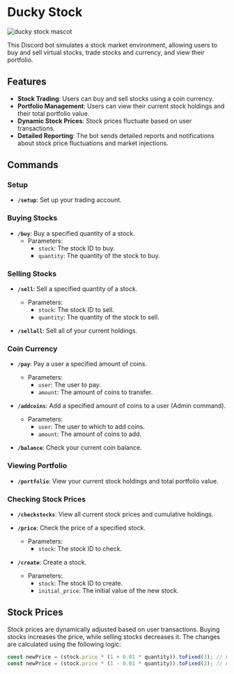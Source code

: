 # Ducky Stock 

![ducky stock mascot](https://cdn11.bigcommerce.com/s-nf2x4/images/stencil/160w/products/1051/11053/Businessman-Rubber-Duck-Schanables-3__86677.1685876150.jpg?c=2)

This Discord bot simulates a stock market environment, allowing users to buy and sell virtual stocks, trade stocks and currency, and view their portfolio.

## Features

- **Stock Trading**: Users can buy and sell stocks using a coin currency.
- **Portfolio Management**: Users can view their current stock holdings and their total portfolio value.
- **Dynamic Stock Prices**: Stock prices fluctuate based on user transactions.
- **Detailed Reporting**: The bot sends detailed reports and notifications about stock price fluctuations and market injections.

## Commands

### Setup

- **`/setup`**: Set up your trading account.

### Buying Stocks
- **`/buy`**: Buy a specified quantity of a stock.
  - Parameters:
    - `stock`: The stock ID to buy.
    - `quantity`: The quantity of the stock to buy.

### Selling Stocks
- **`/sell`**: Sell a specified quantity of a stock.
  - Parameters:
    - `stock`: The stock ID to sell.
    - `quantity`: The quantity of the stock to sell.
      
- **`/sellall`**: Sell all of your current holdings.

### Coin Currency
- **`/pay`**: Pay a user a specified amount of coins.
  - Parameters:
    - `user`: The user to pay.
    - `amount`: The amount of coins to transfer.
   
- **`/addcoins`**: Add a specified amount of coins to a user (Admin command).
  - Parameters:
    - `user`: The user to which to add coins.
    - `amount`: The amount of coins to add.

- **`/balance`**: Check your current coin balance.

### Viewing Portfolio
- **`/portfolio`**: View your current stock holdings and total portfolio value.

### Checking Stock Prices
- **`/checkstocks`**: View all current stock prices and cumulative holdings.
  
- **`/price`**: Check the price of a specified stock.
  - Parameters:
    - `stock`: The stock ID to check.
   
- **`/create`**: Create a stock.
  - Parameters:
    - `stock`: The stock ID to create.
    - `initial_price`: The initial value of the new stock.

## Stock Prices
Stock prices are dynamically adjusted based on user transactions. Buying stocks increases the price, while selling stocks decreases it. The changes are calculated using the following logic:

```javascript
const newPrice = (stock.price * (1 + 0.01 * quantity)).toFixed(3); // For buying
const newPrice = (stock.price * (1 - 0.01 * quantity)).toFixed(3); // For selling
